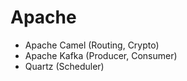 # Apache

- Apache Camel (Routing, Crypto)
- Apache Kafka (Producer, Consumer)
- Quartz (Scheduler)
  
  

